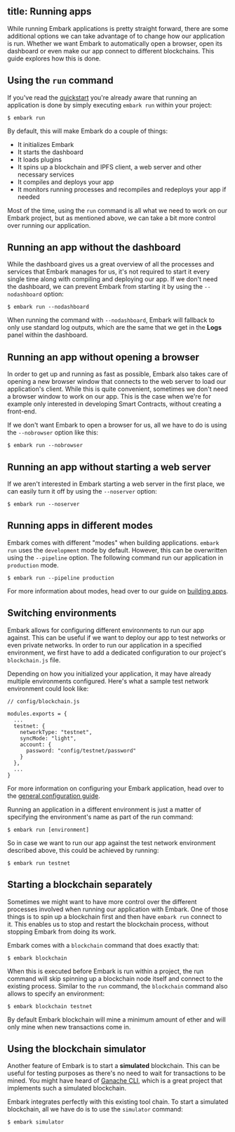 title: Running apps
---

While running Embark applications is pretty straight forward, there are some additional options we can take advantage of to change how our application is run. Whether we want Embark to automatically open a browser, open its dashboard or even make our app connect to different blockchains. This guide explores how this is done.

## Using the `run` command

If you've read the [quickstart](quick_start.html) you're already aware that running an application is done by simply executing `embark run` within your project:

<pre><code class="shell">$ embark run</code></pre>

By default, this will make Embark do a couple of things:

- It initializes Embark
- It starts the dashboard
- It loads plugins
- It spins up a blockchain and IPFS client, a web server and other necessary services
- It compiles and deploys your app
- It monitors running processes and recompiles and redeploys your app if needed

Most of the time, using the `run` command is all what we need to work on our Embark project, but as mentioned above, we can take a bit more control over running our application.

## Running an app without the dashboard

While the dashboard gives us a great overview of all the processes and services that Embark manages for us, it's not required to start it every single time along with compiling and deploying our app. If we don't need the dashboard, we can prevent Embark from starting it by using the `--nodashboard` option:

<pre><code class="shell">$ embark run --nodashboard</code></pre>

When running the command with `--nodashboard`, Embark will fallback to only use standard log outputs, which are the same that we get in the **Logs** panel within the dashboard.

## Running an app without opening a browser

In order to get up and running as fast as possible, Embark also takes care of opening a new browser window that connects to the web server to load our application's client. While this is quite convenient, sometimes we don't need a browser window to work on our app. This is the case when we're for example only interested in developing Smart Contracts, without creating a front-end.

If we don't want Embark to open a browser for us, all we have to do is using the `--nobrowser` option like this:

<pre><code class="shell">$ embark run --nobrowser</code></pre>

## Running an app without starting a web server

If we aren't interested in Embark starting a web server in the first place, we can easily turn it off by using the `--noserver` option:

<pre><code class="shell">$ embark run --noserver</code></pre>

## Running apps in different modes

Embark comes with different "modes" when building applications. `embark run` uses the `development` mode by default. However, this can be overwritten using the `--pipeline` option. The following command run our application in `production` mode.

<pre><code class="shell">$ embark run --pipeline production</code></pre>

For more information about modes, head over to our guide on [building apps](pipeline_and_webpack.html).

## Switching environments

Embark allows for configuring different environments to run our app against. This can be useful if we want to deploy our app to test networks or even private networks. In order to run our application in a specified environment, we first have to add a dedicated configuration to our project's `blockchain.js` file. 

Depending on how you initialized your application, it may have already multiple environments configured. Here's what a sample test network environment could look like:

<pre><code class="javascript">// config/blockchain.js

modules.exports = {
  ...
  testnet: {
    networkType: "testnet",
    syncMode: "light",
    account: {
      password: "config/testnet/password"
    }
  },
  ...
}</code></pre>

For more information on configuring your Embark application, head over to the [general configuration guide](configuration.html).

Running an application in a different environment is just a matter of specifying the environment's name as part of the run command:

<pre><code class="shell">$ embark run [environment]</code></pre>

So in case we want to run our app against the test network environment described above, this could be achieved by running:

<pre><code class="shell">$ embark run testnet</code></pre>

## Starting a blockchain separately

Sometimes we might want to have more control over the different processes involved when running our application with Embark. One of those things is to spin up a blockchain first and then have `embark run` connect to it. This enables us to stop and restart the blockchain process, without stopping Embark from doing its work.

Embark comes with a `blockchain` command that does exactly that:

<pre><code class="shell">$ embark blockchain</code></pre>

When this is executed before Embark is run within a project, the run command will skip spinning up a blockchain node itself and connect to the existing process. Similar to the `run` command, the `blockchain` command also allows to specify an environment:

<pre><code class="shell">$ embark blockchain testnet</code></pre>

By default Embark blockchain will mine a minimum amount of ether and will only mine when new transactions come in.

## Using the blockchain simulator

Another feature of Embark is to start a **simulated** blockchain. This can be useful for testing purposes as there's no need to wait for transactions to be mined. You might have heard of [Ganache CLI](https://truffleframework.com/docs/ganache/quickstart), which is a great project that implements such a simulated blockchain.

Embark integrates perfectly with this existing tool chain. To start a simulated blockchain, all we have do is to use the `simulator` command:

<pre><code class="shell">$ embark simulator</code></pre>

